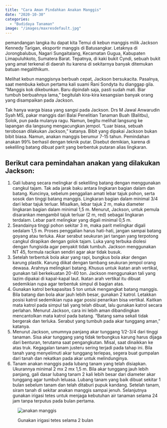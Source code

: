 ```yaml
---
title: "Cara Aman Pindahkan Anakan Manggis"
date: "2020-10-30"
categories: 
  - "Budidaya Tanaman"
image: "/images/maxresdefault.jpg"
---
```


pemandangan langka itu dapat kita Temui di kebun manggis milik Jackson Kennedy Tarigan, eksportir manggis di Batusangkar. Letaknya di Jorongbalubus, Nagari Sungaitalang, Kecamatan Gugua, Kabupaten Limapuluhkoto, Sumatera Barat. Tepatnya, di kaki bukit Cyndi, sebuah bukit yang amat terkenal di daerah itu karena di sekitarnya banyak ditemukan batuan megalithikum.

Melihat kebun manggisnya berbuah cepat, Jackson bersukacita. Pasalnya, saat membuka kebun pertama kali suami Rani Sondyta itu dianggap gila. “Manggis kok dikebunkan. Baru dipindah saja, pasti sudah mati. Biar tumbuh berbuahnya lama,” begitulah kira-kira kesangsian banyak orang yang disampaikan pada Jackson.

Tak hanya warga biasa yang sangsi pada Jackson. Drs M Jawal Anwarudin Syah MS, pakar manggis dari Balai Penelitian Tanaman Buah (Balitbu), Solok, pun pada mulanya ragu. Namun, begitu melihat langsung ke lapangan dia langsung mengacungkan jempol. “Luar biasa, sebuah terobosan dilakukan Jackson,” katanya. Bibit yang dipakai Jackson bukan bibit biasa. Namun, anakan manggis berumur 7-15 tahun. Pemindahan anakan 99% berhasil dengan teknik putar. Disebut demikian, karena di sekeliling batang dibuat parit yang berbentuk putaran alias lingkaran.

## Berikut cara pemindahan anakan yang dilakukan Jackson:

1. Gali lubang secara melingkar di sekeliling batang dengan menggunakan cangkul tajam. Tak ada jarak baku antara lingkaran bagian dalam dan batang. Kuncinya, sebelum penggalian amati lebar tajuk pohon, serta sosok dan tinggi batang manggis. Lingkaran bagian dalam minimal 3/4 dari lebar tajuk terluar. Misalkan, lebar tajuk 2 m, maka diameter lingkaran bagian dalam minimal 1,5 m. Menurut, Jackson, untuk pemula disarankan mengambil tajuk terluar (2 m, red) sebagai lingkaran terdalam. Lebar parit melingkar yang digali minimal 0,5 m.
2. Seandainya tinggi pohon sekitar 3 m, maka parit melingkar digali sedalam 1,5 m. Proses penggalian harus hati-hati, jangan sampai batang goyang atau terluka. Akar serabut seukuran jari tangan yang terpotong cangkul dirapikan dengan golok tajam. Luka yang terbuka diolesi dengan fungisida agar penyakit tidak tumbuh. Jackson menggunakan NT 45, formula racikan sendiri agar akar tidak busuk.
3. Setelah terbentuk bola akar yang rapi, bungkus bola akar dengan karung plastik. Karung diikat dengan tambang seukuran jempol orang dewasa. Arahnya melingkari batang. Khusus untuk ikatan arah vertikal, gunakan tali berkekuatan 20-40 ton. Jackson menggunakan tali yang lazim dipakai di kapal-kapal laut. Ikatan arah vertikal itu dibuat sedemikian rupa agar terbentuk simpul di bagian atas.
4. Gunakan katrol berkapasitas 5 ton untuk mengangkat batang manggis. Bila batang dan bola akar jauh lebih besar, gunakan 2 katrol. Letakkan posisi katrol sedemikian rupa agar posisi penarikan bisa vertikal. Kaitkan mata katrol pada simpul tali yang telah dibuat, lalu gunakan katrol secara perlahan. Menurut Jackson, cara ini lebih aman dibandingkan mencantolkan mata katrol pada batang. “Batang sama sekali tidak bergerak dan terluka. Serabut yang tumbuh pada akar tunggang aman,” katanya.
5. Menurut Jackson, umumnya panjang akar tunggang 1/2-3/4 dari tinggi tanaman. Sisa akar tunggang yang tidak terbungkus karung harus dijaga dari benturan, terutama saat pengangkutan. Misal, saat dinaikkan ke atas truk. Kegagalan tanam justeru sering terjadi pada tahap ini. Bila tanah yang menyelimuti akar tunggang terlepas, segera buat gumpalan dari tanah dan rekatkan pada akar untuk melindunginya.
6. Tanam anakan manggis pada lubang tanam yang telah disiapkan. Ukurannya minimal 2 mx 2 mx 1,5 m. Bila akar tunggang jauh lebih panjang, gali dasar lubang tanam 2 kali lebih besar dari diameter akar tunggang agar tumbuh leluasa. Lubang tanam yang baik dibuat sekitar 1 bulan sebelum tanam dan telah ditaburi pupuk kandang. Setelah tanam, siram tanah di sekitar anakan manggis sampai jenuh. Selanjutnya gunakan irigasi tetes untuk menjaga kebutuhan air tanaman selama 24 jam tanpa terputus pada bulan pertama.

<figure>

![anakan manggis](/images/manggis1.jpg "cara memindahkan pohon manggis")

<figcaption>

Gunakan irigasi tetes selama 2 bulan

</figcaption>

</figure>
